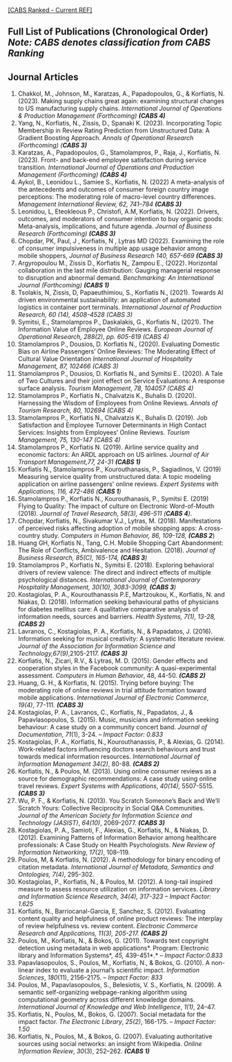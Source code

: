 [[CABS Ranked - Current REF]](ref.md)

Full List of Publications (Chronological Order) 
_Note: CABS denotes classification from CABS Ranking_
---

## Journal Articles 

1. Chakkol, M., Johnson, M., Karatzas, A., Papadopoulos, G., & Korfiatis, N. (2023). Making supply chains great again: examining structural changes to US manufacturing supply chains. *International Journal of Operations & Production Management (Forthcoming) **(CABS 4)***
2. Yang, N., Korfiatis, N., Zissis, D., Spanaki K. (2023). Incorporating Topic Membership in Review Rating Prediction from Unstructured Data: A Gradient Boosting Approach. *Annals of Operational Research (Forthcoming) (**CABS 3)***
3. Karatzas, A., Papadopoulos, G., Stamolampros, P., Raja, J., Korfiatis, N. (2023). Front- and back-end employee satisfaction during service transition. *International Journal of Operations and Production Management (Forthcoming) **(CABS 4)***
4. Aykol, B., Leonidou L., Samiee S., Korfiatis, N. (2022) A meta-analysis of the antecedents and outcomes of consumer foreign country image perceptions: The moderating role of macro-level country differences. *Management International Review, 62, 741–784*  ***(CABS 3)***
5. Leonidou, L, Eteokleous P., Christofi, A.M, Korfiatis, N. (2022). Drivers, outcomes, and moderators of consumer intention to buy organic goods: Meta-analysis, implications, and future agenda. *Journal of Business Research (Forthcoming) **(CABS 3)***
6. Chopdar, PK, Paul, J , Korfiatis, N , Lytras MD (2022). Examining the role of consumer impulsiveness in multiple app usage behavior among mobile shoppers, *Journal of Business Research 140, 657-669* ***(CABS 3)***
7. Argyropoulou M., Zissis D., Korfiatis N,, Zampou E., (2022). Horizontal collaboration in the last mile distribution: Gauging managerial response to disruption and abnormal demand. *Benchmarking: An International Journal* *(Forthcoming)* ***(CABS 1)***
8. Tsolakis, N, Zissis, D, Papaeuthimiou, S., Korfiatis N., (2021). Towards AI driven environmental sustainability: an application of automated logistics in container port terminals. *International Journal of Production Research, 60 (14), 4508-4528   **(CABS 3*)**
9. Symitsi, E., Stamolampros P., Daskalakis, G., Korfiatis N., (2021). The Information Value of Employee Online Reviews. *European Journal of Operational Research, 288(2), pp. 605-619 **(CABS 4*)**
10. Stamolampros P., Dousios, D. Korfiatis N., (2020). Evaluating Domestic Bias on Airline Passengers’ Online Reviews: The Moderating Effect of Cultural Value Orientation *International Journal of Hospitality Management, 87, 102466 **(CABS 3*)**
11. Stamolampros P., Dousios, D. Korfiatis N., and Symitsi E.. (2020). A Tale of Two Cultures and their joint effect on Service Evaluations: A response surface analysis. *Tourism Management*, *78, 104057 **(CABS 4*)**
12. Stamolampros P., Korfiatis N., Chalvatzis K., Buhalis D. (2020). Harnessing the Wisdom of Employees from Online Reviews. *Annals of Tourism Research, 80,* *102694 **(CABS 4*)** 
13. Stamolampros P., Korfiatis N., Chalvatzis K., Buhalis D. (2019). Job Satisfaction and Employee Turnover Determinants in High Contact Services: Insights from Employees’ Online Reviews. *Tourism Management, 75, 130-147 **(CABS 4*)**
14. Stamolampros P., Korfiatis N. (2019). Airline service quality and economic factors: An ARDL approach on US airlines. *Journal of Air Transport Management,77, 24-31* ***(CABS 1)***
15. Korfiatis N., Stamolampros P., Kourouthanasis, P., Sagiadinos, V. (2019) Measuring service quality from unstructured data: A topic modeling application on airline passengers' online reviews. *Expert Systems with Applications, 116, 472-486 (**CABS 1**)*
16. Stamolampros P., Korfiatis N., Kourouthanasis, P., Symitsi E. (2019) Flying to Quality: The impact of culture on Electronic Word-of-Mouth (2018). *Journal of Travel Research, 58(3), 496-511 (**CABS 4**)*.
17. Chopdar, Korfiatis, N., Sivakumar V.J., Lytras, M. (2018). Manifestations of perceived risks affecting adoption of mobile shopping apps: A cross-country study. *Computers in Human Behavior, 86, 109-128, **(CABS 2***)
18. Huang GH, Korfiatis N., Tang, C.H. Mobile Shopping Cart Abandonment: The Role of Conflicts, Ambivalence and Hesitation. (2018). *Journal of Business Research, 85(C), 165-174, **(CABS 3**)*
19. Stamolampros P., Korfiatis N., Symitsi E. (2018). Exploring behavioral drivers of review valence: The direct and indirect effects of multiple psychological distances. *International Journal of Contemporary Hospitality Management, 30(10), 3083-3099, **(CABS 3**)*
20. Kostagiolas, P. A., Kourouthanassis P.E, Martzoukou, K., Korfiatis, N. and Niakas, D. (2018). Information seeking behavioural paths of physicians for diabetes mellitus care: A qualitative comparative analysis of information needs, sources and barriers. *Health Systems, 7(1), 13-28, **(CABS 2)***
21. Lavranos, C., Kostagiolas, P. A., Korfiatis, N., & Papadatos, J. (2016). Information seeking for musical creativity: A systematic literature review. *Journal of the Association for Information Science and Technology,67(9)*,2105-2117. ***(CABS 3)***
22. Korfiatis, N., Zicari, R.V., & Lytras, M. D. (2015). Gender effects and cooperation styles in the Facebook community: A quasi-experimental assessment. *Computers in Human Behavior*, 48, 44-50. ***(CABS 2)***
23. Huang, G. H., & Korfiatis, N. (2015). Trying before buying: The moderating role of online reviews in trial attitude formation toward mobile applications. *International Journal of Electronic Commerce*, *19(4)*, 77-111. ***(CABS 3)***
24. Kostagiolas, P. A., Lavranos, C., Korfiatis, N., Papadatos, J., & Papavlasopoulos, S. (2015). Music, musicians and information seeking behaviour: A case study on a community concert band. *Journal of Documentation*, *71*(1), 3-24. *– Impact Factor: 0.833*
25. Kostagiolas, P. A., Korfiatis, N., Kourouthanassis, P., & Alexias, G. (2014). Work-related factors influencing doctors search behaviours and trust towards medical information resources. *International Journal of Information Management* *34(2)*, 80-88. ***(CABS 2)***
26. Korfiatis, N., & Poulos, M. (2013). Using online consumer reviews as a source for demographic recommendations: A case study using online travel reviews. *Expert Systems with Applications*, *40(14),* 5507-5515. ***(CABS 3)***
27. Wu, P. F., & Korfiatis, N. (2013). You Scratch Someone’s Back and We’ll Scratch Yours: Collective Reciprocity in Social Q&A Communities. *Journal of the American Society for Information Science and Technology (JASIST)*, *64(10)*, 2069-2077. ***(CABS 3)***
28. Kostagiolas, P. A., Samioti, F., Alexias, G., Korfiatis, N., & Niakas, D. (2012). Examining Patterns of Information Behavior among healthcare professionals: A Case Study on Health Psychologists. *New Review of Information Networking*, *17(2)*, 108–119.
29. Poulos, M, & Korfiatis, N. (2012). A methodology for binary encoding of citation metadata. *International Journal of Metadata, Semantics and Ontologies, 7(4)*, 295-302.
30. Kostagiolas, P., Korfiatis, N., & Poulos, M. (2012). A long-tail inspired measure to assess resource utilization on information services. *Library and Information Science Research*, *34(4), 317-323 – Impact Factor: 1.625*
31. Korfiatis, N., Barriocanal-Garcia, E, Sanchez, S. (2012). Evaluating content quality and helpfulness of online product reviews: The interplay of review helpfulness vs. review content. *Electronic Commerce Research and Applications, 11(3), 205-217.* ***(CABS 2)***
32. Poulos, M., Korfiatis, N., & Bokos, G. (2011). Towards text copyright detection using metadata in web applications*. Program: Electronic library and Information Systems*, *45,* 439-451*.* *– Impact Factor:0.833*
33. Papavlasopoulos, S., Poulos, M., Korfiatis, N., & Bokos, G. (2010). A non-linear index to evaluate a journal’s scientific impact. *Information Sciences*, *180*(11), 2156–2175. *– Impact Factor:* *833*
34. Poulos, M., Papavlasopoulos, S., Belesiotis, V. S., Korfiatis, N. (2009). A semantic self-organizing webpage-ranking algorithm using computational geometry across different knowledge domains. *International Journal of Knowledge and Web Intelligence*, *1(1)*, 24–47.
35. Korfiatis, N., Poulos, M., Bokos, G. (2007). Social metadata for the impact factor. *The Electronic Library*, *25(2)*, 166-175. *– Impact Factor:* *1.50*
36. Korfiatis, N., Poulos, M., & Bokos, G. (2007). Evaluating authoritative sources using social networks: an insight from Wikipedia. *Online Information Review*, *30*(3), 252–262. ***(CABS 1)***
